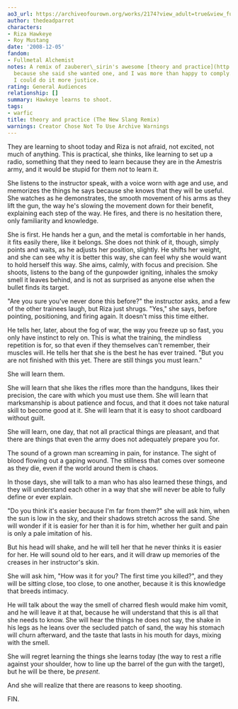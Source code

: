 ```yaml
---
ao3_url: https://archiveofourown.org/works/2174?view_adult=true&view_full_work=true
author: thedeadparrot
characters:
- Riza Hawkeye
- Roy Mustang
date: '2008-12-05'
fandom:
- Fullmetal Alchemist
notes: A remix of zauberer\_sirin's awesome [theory and practice](http://zauberer-sirin.livejournal.com/83325.html),
  because she said she wanted one, and I was more than happy to comply. Alas, I wish
  I could do it more justice.
rating: General Audiences
relationship: []
summary: Hawkeye learns to shoot.
tags:
- warfic
title: theory and practice (The New Slang Remix)
warnings: Creator Chose Not To Use Archive Warnings
---
```


They are learning to shoot today and Riza is not afraid, not excited, not much of anything. This is practical, she thinks, like learning to set up a radio, something that they need to learn because they are in the Amestris army, and it would be stupid for them *not* to learn it.

She listens to the instructor speak, with a voice worn with age and use, and memorizes the things he says because she knows that they will be useful. She watches as he demonstrates, the smooth movement of his arms as they lift the gun, the way he's slowing the movement down for their benefit, explaining each step of the way. He fires, and there is no hesitation there, only familiarity and knowledge.

She is first. He hands her a gun, and the metal is comfortable in her hands, it fits easily there, like it belongs. She does not think of it, though, simply points and waits, as he adjusts her position, slightly. He shifts her weight, and she can see why it is better this way, she can feel why she would want to hold herself this way. She aims, calmly, with focus and precision. She shoots, listens to the bang of the gunpowder igniting, inhales the smoky smell it leaves behind, and is not as surprised as anyone else when the bullet finds its target.

"Are you sure you've never done this before?" the instructor asks, and a few of the other trainees laugh, but Riza just shrugs. "Yes," she says, before pointing, positioning, and firing again. It doesn't miss this time either.

He tells her, later, about the fog of war, the way you freeze up so fast, you only have instinct to rely on. This is what the training, the mindless repetition is for, so that even if they themselves can't remember, their muscles will. He tells her that she is the best he has ever trained. "But you are not finished with this yet. There are still things you must learn."

She will learn them.

She will learn that she likes the rifles more than the handguns, likes their precision, the care with which you must use them. She will learn that marksmanship is about patience and focus, and that it does not take natural skill to become good at it. She will learn that it is easy to shoot cardboard without guilt.

She will learn, one day, that not all practical things are pleasant, and that there are things that even the army does not adequately prepare you for.

The sound of a grown man screaming in pain, for instance. The sight of blood flowing out a gaping wound. The stillness that comes over someone as they die, even if the world around them is chaos.

In those days, she will talk to a man who has also learned these things, and they will understand each other in a way that she will never be able to fully define or ever explain.

"Do you think it's easier because I'm far from them?" she will ask him, when the sun is low in the sky, and their shadows stretch across the sand. She will wonder if it is easier for her than it is for him, whether her guilt and pain is only a pale imitation of his.

But his head will shake, and he will tell her that he never thinks it is easier for her. He will sound old to her ears, and it will draw up memories of the creases in her instructor's skin.

She will ask him, "How was it for you? The first time you killed?", and they will be sitting close, too close, to one another, because it is this knowledge that breeds intimacy.

He will talk about the way the smell of charred flesh would make him vomit, and he will leave it at that, because he will understand that this is all that she needs to know. She will hear the things he does not say, the shake in his legs as he leans over the secluded patch of sand, the way his stomach will churn afterward, and the taste that lasts in his mouth for days, mixing with the smell.

She will regret learning the things she learns today (the way to rest a rifle against your shoulder, how to line up the barrel of the gun with the target), but he will be there, be *present*.

And she will realize that there are reasons to keep shooting.

FIN.